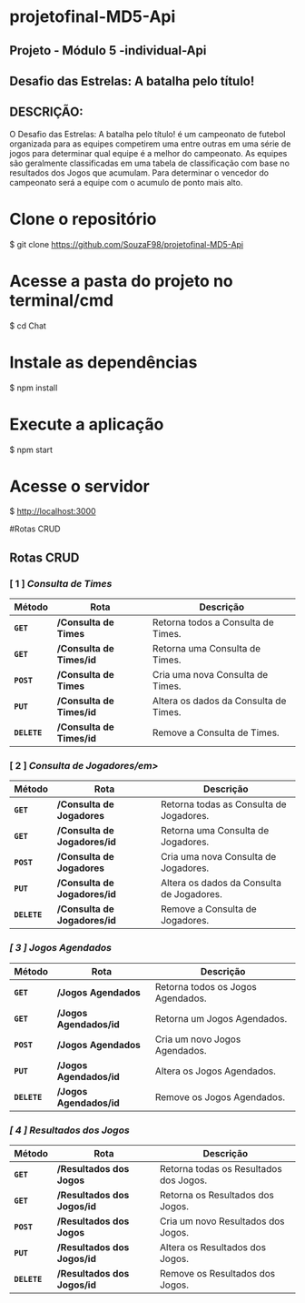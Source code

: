 # projetofinal-MD5-Api


## Projeto - Módulo 5 -individual-Api


## Desafio das Estrelas: A batalha pelo título!


## DESCRIÇÃO:


<p><p> O Desafio das Estrelas: A batalha pelo título! é um campeonato de futebol organizada para as equipes competirem uma entre outras em uma série de jogos para determinar qual equipe é a melhor do campeonato. As equipes são geralmente classificadas em uma tabela de classificação com base no resultados dos Jogos que acumulam. Para determinar o vencedor do campeonato será a equipe com o acumulo de ponto mais alto. 

# Clone o repositório
$ git clone https://github.com/SouzaF98/projetofinal-MD5-Api

# Acesse a pasta do projeto no terminal/cmd
$ cd Chat

# Instale as dependências
$ npm install

# Execute a aplicação 
$ npm start

# Acesse o servidor
$ <http://localhost:3000>




#Rotas CRUD


## Rotas CRUD

### [ 1 ] <em>Consulta de Times</em>

| Método | Rota | Descrição |
| ------ | ----- | ----------- |
| **`GET`** | **/Consulta de Times** | Retorna todos a Consulta de Times. |
|  **`GET`** | **/Consulta de Times/id** | Retorna uma Consulta de Times. |
|  **`POST`** | **/Consulta de Times** | Cria uma nova Consulta de Times.  |
|  **`PUT`** | **/Consulta de Times/id** | Altera os dados da Consulta de Times.
|  **`DELETE`** | **/Consulta de Times/id** | Remove a Consulta de Times.
  
### [ 2 ] <em>Consulta de Jogadores/em>

| Método | Rota | Descrição |
| ------ | ----- | ----------- |
|  **`GET`** | **/Consulta de Jogadores** | Retorna todas as Consulta de Jogadores. |
|  **`GET`** | **/Consulta de Jogadores/id** | Retorna uma Consulta de Jogadores. |
|  **`POST`** | **/Consulta de Jogadores** | Cria uma nova Consulta de Jogadores.  |
|  **`PUT`** | **/Consulta de Jogadores/id** | Altera os dados da Consulta de Jogadores.
|  **`DELETE`** | **/Consulta de Jogadores/id** | Remove a Consulta de Jogadores.
  
  
### [ 3 ] <em>Jogos Agendados</em>

| Método | Rota | Descrição |
| ------ | ----- | ----------- |
|  **`GET`** | **/Jogos Agendados** | Retorna todos os Jogos Agendados. |
|  **`GET`** | **/Jogos Agendados/id** | Retorna um Jogos Agendados. |
|  **`POST`** | **/Jogos Agendados** | Cria um novo Jogos Agendados.  |
|  **`PUT`** | **/Jogos Agendados/id** | Altera os Jogos Agendados.
|  **`DELETE`** | **/Jogos Agendados/id** | Remove os Jogos Agendados.


### [ 4 ] <em>Resultados dos Jogos</em>

| Método | Rota | Descrição |
| ------ | ----- | ----------- |
|  **`GET`** | **/Resultados dos Jogos** | Retorna todas os Resultados dos Jogos. |
|  **`GET`** | **/Resultados dos Jogos/id** |  Retorna os Resultados dos Jogos. |
|  **`POST`** | **/Resultados dos Jogos** | Cria um novo Resultados dos Jogos.  |
|  **`PUT`** | **/Resultados dos Jogos/id** | Altera os Resultados dos Jogos.
|  **`DELETE`** | **/Resultados dos Jogos/id** | Remove os Resultados dos Jogos.



